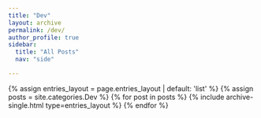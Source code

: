 ```yaml
---
title: "Dev"
layout: archive
permalink: /dev/
author_profile: true
sidebar:
  title: "All Posts"
  nav: "side"

---
```


{% assign entries_layout = page.entries_layout | default: 'list' %}
{% assign posts = site.categories.Dev %}
{% for post in posts %} {% include archive-single.html type=entries_layout %} {% endfor %}
